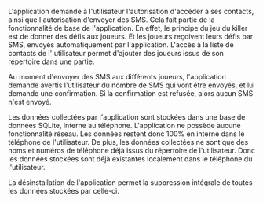 L'application demande à l'utilisateur l'autorisation d'accéder à ses contacts, ainsi que
l'autorisation d'envoyer des SMS. Cela fait partie de la fonctionnalité de base de l'application. En
effet, le principe du jeu du killer est de donner des défis aux joueurs. Et les joueurs reçoivent
leurs défis par SMS, envoyés automatiquement par l'application. L'accès à la liste de contacts de l'
utilisateur permet d'ajouter des joueurs issus de son répertoire dans une partie.

Au moment d'envoyer des SMS aux différents joueurs, l'application demande avertis l'utilisateur du
nombre de SMS qui vont être envoyés, et lui demande une confirmation. Si la confirmation est
refusée, alors aucun SMS n'est envoyé.

Les données collectées par l'application sont stockées dans une base de données SQLite, interne au téléphone.
L'application ne possède aucune fonctionnalité réseau. Les données restent donc 100% en interne dans
le téléphone de l'utilisateur. De plus, les données collectées ne sont que des noms et numéros de
téléphone déjà issus du répertoire de l'utilisateur. Donc les données stockées sont déjà existantes
localement dans le téléphone du l'utilisateur.

La désinstallation de l'application permet la suppression intégrale de toutes les données stockées par celle-ci.